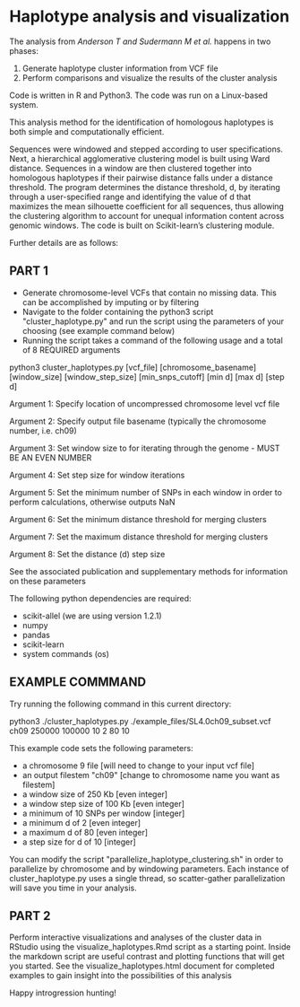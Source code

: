 # Haplotype analysis and visualization 

The analysis from *Anderson T and Sudermann M et al.* happens in two phases:

1) Generate haplotype cluster information from VCF file
2) Perform comparisons and visualize the results of the cluster analysis

Code is written in R and Python3. The code was run on a Linux-based system.

This analysis method for the identification of homologous haplotypes is both simple and computationally efficient. 

Sequences were windowed and stepped according to user specifications. Next, a hierarchical agglomerative clustering model is built using Ward distance. Sequences in a window are then clustered together into homologous haplotypes if their pairwise distance falls under a distance threshold. The program determines the distance threshold, d, by iterating through a user-specified range and identifying the value of d that maximizes the mean silhouette coefficient for all sequences, thus allowing the clustering algorithm to account for unequal information content across genomic windows. The code is built on Scikit-learn’s clustering module.

Further details are as follows:

## PART 1
- Generate chromosome-level VCFs that contain no missing data. This can be accomplished by imputing or by filtering
- Navigate to the folder containing the python3 script "cluster_haplotype.py" and run the script using the parameters of your choosing (see example command below)
- Running the script takes a command of the following usage and a total of 8 REQUIRED arguments

python3 cluster_haplotypes.py [vcf_file] [chromosome_basename] [window_size] [window_step_size] [min_snps_cutoff] [min d] [max d] [step d]

Argument 1: Specify location of uncompressed chromosome level vcf file

Argument 2: Specify output file basename (typically the chromosome number, i.e. ch09)

Argument 3: Set window size to for iterating through the genome - MUST BE AN EVEN NUMBER

Argument 4: Set step size for window iterations

Argument 5: Set the minimum number of SNPs in each window in order to perform calculations, otherwise outputs NaN

Argument 6: Set the minimum distance threshold for merging clusters

Argument 7: Set the maximum distance threshold for merging clusters

Argument 8: Set the distance (d) step size

See the associated publication and supplementary methods for information on these parameters

The following python dependencies are required:
- scikit-allel (we are using version 1.2.1)
- numpy
- pandas
- scikit-learn
- system commands (os)

## EXAMPLE COMMMAND 
Try running the following command in this current directory:

python3 ./cluster_haplotypes.py ./example_files/SL4.0ch09_subset.vcf ch09 250000 100000 10 2 80 10

This example code sets the following parameters:
- a chromosome 9 file [will need to change to your input vcf file]
- an output filestem "ch09" [change to chromosome name you want as filestem]
- a window size of 250 Kb [even integer]
- a window step size of 100 Kb [even integer]
- a minimum of 10 SNPs per window [integer]
- a minimum d of 2 [even integer]
- a maximum d of 80 [even integer]
- a step size for d of 10 [integer]

You can modify the script "parallelize_haplotype_clustering.sh" in order to parallelize by chromosome and by windowing parameters.
Each instance of cluster_haplotype.py uses a single thread, so scatter-gather parallelization will save you time in your analysis.

## PART 2
Perform interactive visualizations and analyses of the cluster data in RStudio using the visualize_haplotypes.Rmd script as a starting point.
Inside the markdown script are useful contrast and plotting functions that will get you started.
See the visualize_haplotypes.html document for completed examples to gain insight into the possibilities of this analysis

Happy introgression hunting!
